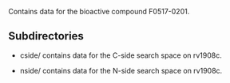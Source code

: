 Contains data for the bioactive compound F0517-0201.

## Subdirectories

- cside/ contains data for the C-side search space on rv1908c.

- nside/ contains data for the N-side search space on rv1908c.

